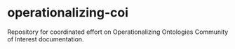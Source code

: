 # operationalizing-coi
Repository for coordinated effort on Operationalizing Ontologies Community of Interest documentation. 
